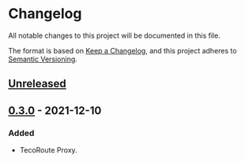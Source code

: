 # Changelog

All notable changes to this project will be documented in this file.

The format is based on [Keep a Changelog](https://keepachangelog.com/en/1.0.0/),
and this project adheres to [Semantic Versioning](https://semver.org/spec/v2.0.0.html).

## [Unreleased]

## [0.3.0] - 2021-12-10

### Added

- TecoRoute Proxy.

[unreleased]: https://github.com/czetech/tecoroute-proxy/compare/v0.3.0...HEAD
[0.3.0]: https://github.com/czetech/tecoroute-proxy/tree/v0.3.0
